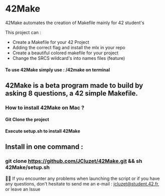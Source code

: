 # 42Make
42Make automates the creation of Makefile mainly for 42 student's

This project can :

  - Create a Makefile for your 42 Project
  - Adding the correct flag and install the mlx in your repo
  - Create a beautiful colored makefile for your project
  - Change the SRCS wildcard's into names files (feature)


#### To use 42Make simply use : /42make on terminal

## 42Make is a beta program made to build by asking 8 questions, a 42 simple Makefile.

### How to install 42Make on Mac ?
#### Git Clone the project
#### Execute setup.sh to install 42Make

## Install in one command : 

### git clone https://github.com/JCluzet/42Make.git && sh 42Make/setup.sh

👋🏼 If you encounter any problems when launching the script or if you have any questions, don't hesitate to send me an e-mail : jcluzet@student.42.fr, or leave an Issue

